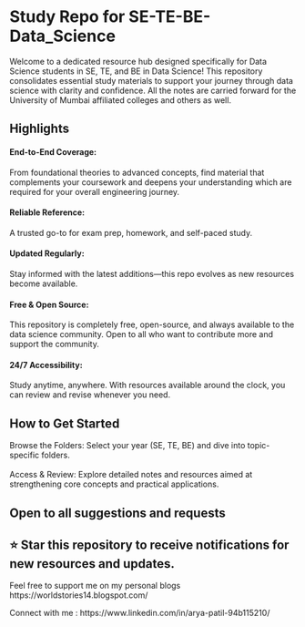 # Study Repo for SE-TE-BE-Data_Science
Welcome to a dedicated resource hub designed specifically for Data Science students in SE, TE, and BE in Data Science! This repository consolidates essential study materials to support your journey through data science with clarity and confidence.
All the notes are carried forward for the University of Mumbai affiliated colleges and others as well.

## Highlights
<h4>End-to-End Coverage:</h4> From foundational theories to advanced concepts, find material that complements your coursework and deepens your understanding which are required for your overall engineering journey.<br>
<h4>Reliable Reference:</h4> A trusted go-to for exam prep, homework, and self-paced study.<br>
<h4>Updated Regularly:</h4> Stay informed with the latest additions—this repo evolves as new resources become available.<br>
<h4>Free & Open Source:</h4> This repository is completely free, open-source, and always available to the data science community. Open to all who want to contribute more and support the community.<br>
<h4>24/7 Accessibility:</h4> Study anytime, anywhere. With resources available around the clock, you can review and revise whenever you need.<br>

## How to Get Started
Browse the Folders: Select your year (SE, TE, BE) and dive into topic-specific folders.<br><br>
Access & Review: Explore detailed notes and resources aimed at strengthening core concepts and practical applications.

<h2> Open to all suggestions and requests </h2>
<h2> ⭐ Star this repository to receive notifications for new resources and updates. </h2>

<p>Feel free to support me on my personal blogs https://worldstories14.blogspot.com/ </p>
<p> Connect with me : https://www.linkedin.com/in/arya-patil-94b115210/ </p>
